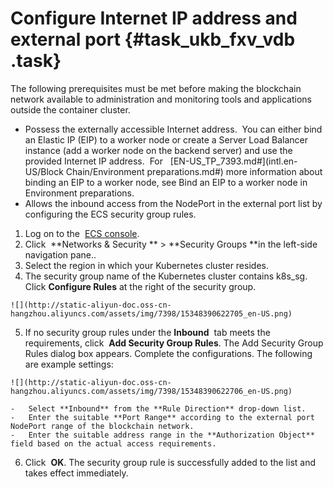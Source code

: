 # Configure Internet IP address and external port {#task_ukb_fxv_vdb .task}

The following prerequisites must be met before making the blockchain network available to administration and monitoring tools and applications outside the container cluster.

-   Possess the externally accessible Internet address.  You can either bind an Elastic IP \(EIP\) to a worker node or create a Server Load Balancer instance \(add a worker node on the backend server\) and use the provided Internet IP address.  For   [EN-US\_TP\_7393.md\#](intl.en-US/Block Chain/Environment preparations.md#) more information about binding an EIP to a worker node, see Bind an EIP to a worker node in Environment preparations.
-   Allows the inbound access from the NodePort in the external port list by configuring the ECS security group rules.

1.   Log on to the  [ECS console](https://ecs.console.aliyun.com/). 
2.   Click  **Networks & Security ** \> **Security Groups **in the left-side navigation pane.. 
3.   Select the region in which your Kubernetes cluster resides. 
4.   The security group name of the Kubernetes cluster contains k8s\_sg. Click **Configure Rules** at the right of the security group. 

    ![](http://static-aliyun-doc.oss-cn-hangzhou.aliyuncs.com/assets/img/7398/15348390622705_en-US.png)

5.   If no security group rules under the **Inbound**  tab meets the requirements, click  **Add Security Group Rules**. The Add Security Group Rules dialog box appears. Complete the configurations. The following are example settings: 

    ![](http://static-aliyun-doc.oss-cn-hangzhou.aliyuncs.com/assets/img/7398/15348390622706_en-US.png)

    -   Select **Inbound** from the **Rule Direction** drop-down list.
    -   Enter the suitable **Port Range** according to the external port NodePort range of the blockchain network.
    -   Enter the suitable address range in the **Authorization Object** field based on the actual access requirements.
6.   Click  **OK**. The security group rule is successfully added to the list and takes effect immediately. 

